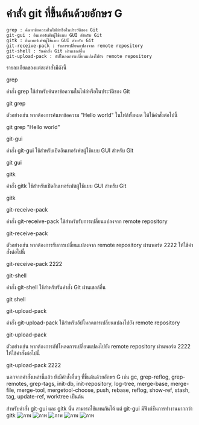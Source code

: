 # คำสั่ง git ที่ขึ้นต้นด้วยอักษร G

    grep : ค้นหาข้อความในไฟล์หรือในประวัติของ Git
    git-gui : อินเทอร์เฟซผู้ใช้แบบ GUI สำหรับ Git
    gitk : อินเทอร์เฟซผู้ใช้แบบ GUI สำหรับ Git
    git-receive-pack : รับการเปลี่ยนแปลงจาก remote repository
    git-shell : รันคำสั่ง Git ผ่านเชลล์อื่น
    git-upload-pack : อัปโหลดการเปลี่ยนแปลงไปยัง remote repository

รายละเอียดของแต่ละคำสั่งมีดังนี้

grep

คำสั่ง grep ใช้สำหรับค้นหาข้อความในไฟล์หรือในประวัติของ Git

git grep <pattern>

ตัวอย่างเช่น หากต้องการค้นหาข้อความ "Hello world" ในไฟล์ทั้งหมด ให้ใช้คำสั่งต่อไปนี้

git grep "Hello world"

git-gui

คำสั่ง git-gui ใช้สำหรับเปิดอินเทอร์เฟซผู้ใช้แบบ GUI สำหรับ Git

git gui

gitk

คำสั่ง gitk ใช้สำหรับเปิดอินเทอร์เฟซผู้ใช้แบบ GUI สำหรับ Git

gitk

git-receive-pack

คำสั่ง git-receive-pack ใช้สำหรับรับการเปลี่ยนแปลงจาก remote repository

git-receive-pack <port>

ตัวอย่างเช่น หากต้องการรับการเปลี่ยนแปลงจาก remote repository ผ่านพอร์ต 2222 ให้ใช้คำสั่งต่อไปนี้

git-receive-pack 2222

git-shell

คำสั่ง git-shell ใช้สำหรับรันคำสั่ง Git ผ่านเชลล์อื่น

git shell

git-upload-pack

คำสั่ง git-upload-pack ใช้สำหรับอัปโหลดการเปลี่ยนแปลงไปยัง remote repository

git-upload-pack <port>

ตัวอย่างเช่น หากต้องการอัปโหลดการเปลี่ยนแปลงไปยัง remote repository ผ่านพอร์ต 2222 ให้ใช้คำสั่งต่อไปนี้

git-upload-pack 2222

นอกจากคำสั่งเหล่านี้แล้ว ยังมีคำสั่งอื่นๆ ที่ขึ้นต้นด้วยอักษร G เช่น gc, grep-reflog, grep-remotes, grep-tags, init-db, init-repository, log-tree, merge-base, merge-file, merge-tool, mergetool-choose, push, rebase, reflog, show-ref, stash, tag, update-ref, worktree เป็นต้น

สำหรับคำสั่ง git-gui และ gitk นั้น สามารถใช้แทนกันได้ แต่ git-gui มีฟังก์ชันการทำงานมากกว่า gitk
![ภาพ](https://github.com/AnchisaPhetnoi/Git_A-Z_Mission_65030289/assets/144197034/d620e17f-0f49-4d80-a8a5-9594a18e391d)
![ภาพ](https://github.com/AnchisaPhetnoi/Git_A-Z_Mission_65030289/assets/144197034/c588dd5f-c1e9-4e02-9640-12e4bb4c2950)
![ภาพ](https://github.com/AnchisaPhetnoi/Git_A-Z_Mission_65030289/assets/144197034/91c556c7-2671-4956-a11f-29ba262c2f6b)
![ภาพ](https://github.com/AnchisaPhetnoi/Git_A-Z_Mission_65030289/assets/144197034/d873571d-9557-4bcb-ad1b-b9077e87a869)
![ภาพ](https://github.com/AnchisaPhetnoi/Git_A-Z_Mission_65030289/assets/144197034/11bbe3e1-e79a-42c7-a753-5ccf478aeeac)
